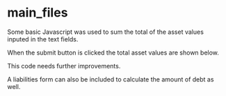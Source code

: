# main_files

Some basic Javascript was used to sum the total of the asset values inputed in the text fields.

When the submit button is clicked the total asset values are shown below.

This code needs further improvements.

A liabilities form can also be included to calculate the amount of debt as well.